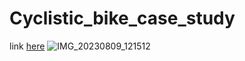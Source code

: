 # Cyclistic_bike_case_study

link [here](https://drive.google.com/file/d/1PT46aM7BAHXlWPp_l6WFwOq2aR2NKfy3/view?usp=drivesdk)
![IMG_20230809_121512](https://github.com/manhas1234/Cyclistic_bike_case_study/assets/130725137/319e7401-f4d3-4765-b2a8-4119db6b7053)
